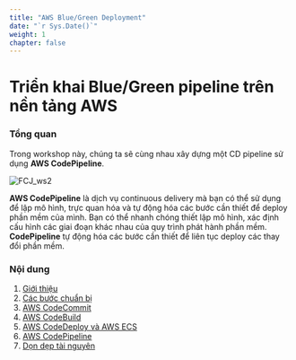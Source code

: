 ```yaml
---
title: "AWS Blue/Green Deployment"
date: "`r Sys.Date()`"
weight: 1
chapter: false
---
```


# Triển khai Blue/Green pipeline trên nền tảng AWS

### Tổng quan

Trong workshop này, chúng ta sẽ cùng nhau xây dựng một CD pipeline sử dụng **AWS CodePipeline**.

![FCJ_ws2](/images/1.introduce/1.png)

**AWS CodePipeline** là dịch vụ continuous delivery mà bạn có thể sử dụng để lập mô hình, trực quan hóa và tự động hóa các bước cần thiết để deploy phần mềm của mình. Bạn có thể nhanh chóng thiết lập mô hình, xác định cấu hình các giai đoạn khác nhau của quy trình phát hành phần mềm. **CodePipeline** tự động hóa các bước cần thiết để liên tục deploy các thay đổi phần mềm.

### Nội dung

1.  [Giới thiệu](1-Introduce/)
2.  [Các bước chuẩn bị](2-Prerequiste/)
3.  [AWS CodeCommit](3-codecommit/)
4.  [AWS CodeBuild](4-codebuild/)
5.  [AWS CodeDeploy và AWS ECS](5-codedeploy/)
6.  [AWS CodePipeline](6-codepipeline/)
7.  [Dọn dẹp tài nguyên](7-cleanup/)
